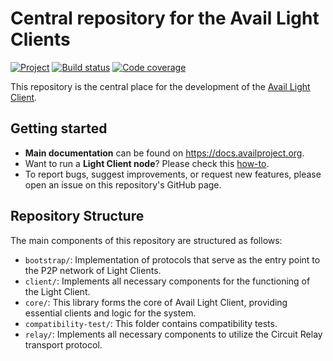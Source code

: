 # Central repository for the Avail Light Clients

[![Project](https://img.shields.io/badge/project-Avail-cyan)](https://www.availproject.org/) [![Build status](https://github.com/availproject/avail-light/actions/workflows/default.yml/badge.svg)](https://github.com/availproject/avail-light/actions/workflows/default.yml) [![Code coverage](https://codecov.io/gh/availproject/avail-light/branch/main/graph/badge.svg?token=7O2EA7QMC2)](https://codecov.io/gh/availproject/avail-light)

This repository is the central place for the development of the [Avail Light Client](https://docs.availproject.org/docs/operate-a-node/node-types).

## Getting started

- **Main documentation** can be found on https://docs.availproject.org.
- Want to run a **Light Client node**? Please check this [how-to](https://docs.availproject.org/docs/operate-a-node/run-a-light-client/0010-light-client).
- To report bugs, suggest improvements, or request new features, please open an issue on this repository's GitHub page.

## Repository Structure

The main components of this repository are structured as follows:

- `bootstrap/`: Implementation of protocols that serve as the entry point to the P2P network of Light Clients. 
- `client/`: Implements all necessary components for the functioning of the Light Client.
- `core/`: This library forms the core of Avail Light Client, providing essential clients and logic for the system.
- `compatibility-test/`: This folder contains compatibility tests.
- `relay/`: Implements all necessary components to utilize the Circuit Relay transport protocol.

